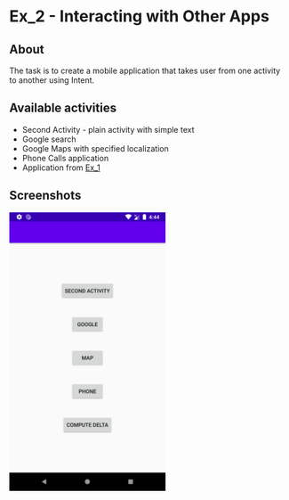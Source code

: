 # Ex_2 - Interacting with Other Apps

## About <a name = "about"></a>

The task is to create a mobile application that takes user from one activity to another using Intent. 

## Available activities
* Second Activity - plain activity with simple text
* Google search
* Google Maps with specified localization
* Phone Calls application
* Application from [Ex_1](https://github.com/JuliaSzymanska/Mobile_Systems/tree/main/Ex_1)

## Screenshots <a name = "screenshots"></a>

<img src="https://github.com/JuliaSzymanska/Mobile_Systems/blob/main/.readme/Ex_2.png" alt="Ex_1 screenshot" height="500"/>